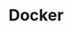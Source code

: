 ---
    title: Docker
    level: 25%
    img: https://cdn.jsdelivr.net/gh/devicons/devicon/icons/docker/docker-original.svg
---